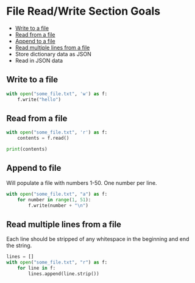 # File Read/Write Section Goals
- [Write to a file](#write-to-a-file)
- [Read from a file](#read-from-a-file)
- [Append to a file](#append-to-file)
- [Read multiple lines from a file](#read-multiple-lines-from-a-file)
- Store dictionary data as JSON
- Read in JSON data

## Write to a file
```python
with open("some_file.txt", 'w') as f:
    f.write("hello")
```

## Read from a file
```python
with open("some_file.txt", 'r') as f:
    contents = f.read()

print(contents)
```

## Append to file
Will populate a file with numbers 1-50. One number per line.
```python
with open("some_file.txt", "a") as f:
    for number in range(1, 51):
        f.write(number + "\n")
```

## Read multiple lines from a file
Each line should be stripped of any whitespace in the beginning and end the string.
```python
lines = []
with open("some_file.txt", "r") as f:
    for line in f:
        lines.append(line.strip())
```
